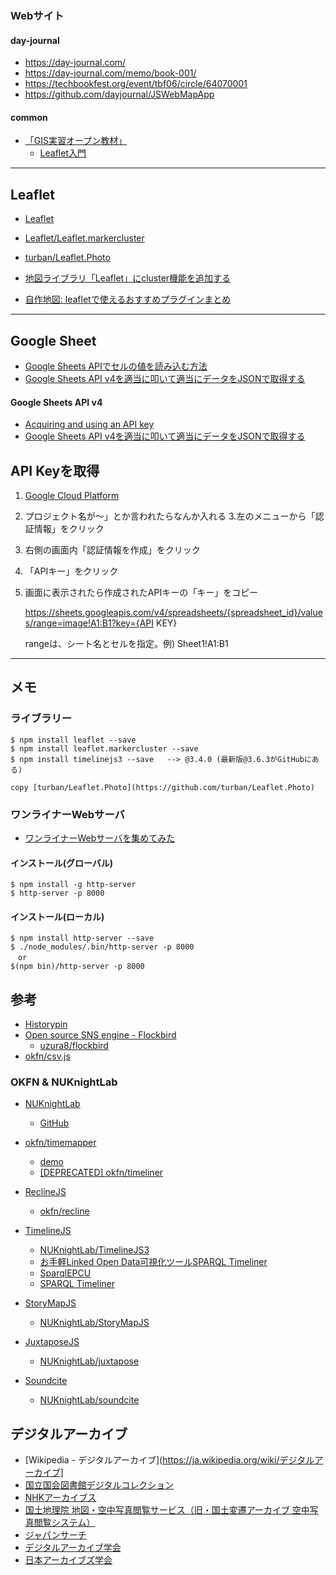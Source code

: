 ### Webサイト

#### day-journal
* <https://day-journal.com/>
* <https://day-journal.com/memo/book-001/>
* <https://techbookfest.org/event/tbf06/circle/64070001>
* <https://github.com/dayjournal/JSWebMapApp>

#### common

* [「GIS実習オープン教材」](https://gis-oer.github.io/gitbook/book/)
    - [Leaflet入門](https://gis-oer.github.io/gitbook/book/materials/web_gis/Leaflet/Leaflet.html)

----

Leaflet
----
* [Leaflet](https://leafletjs.com/)

* [Leaflet/Leaflet.markercluster](https://github.com/Leaflet/Leaflet.markercluster)
* [turban/Leaflet.Photo](https://github.com/turban/Leaflet.Photo)

* [地図ライブラリ「Leaflet」にcluster機能を追加する](https://qiita.com/mitch0807/items/52698a561d4255578657)
* [自作地図: leafletで使えるおすすめプラグインまとめ](https://qiita.com/pokohide/items/6329f1f92253ced23599)

----

Google Sheet
----
* [Google Sheets APIでセルの値を読み込む方法](https://qiita.com/howdy39/items/5473160c93030c386c2d)
* [Google Sheets API v4を適当に叩いて適当にデータをJSONで取得する](http://taiki-t.hatenablog.com/entry/2016/10/14/031124)


#### Google Sheets API v4 
* [Acquiring and using an API key ](https://developers.google.com/sheets/api/guides/authorizing#APIKey)
* [Google Sheets API v4を適当に叩いて適当にデータをJSONで取得する](http://taiki-t.hatenablog.com/entry/2016/10/14/031124)

API Keyを取得
---
1. [Google Cloud Platform](https://console.developers.google.com/apis/credentials)
2. プロジェクト名が〜」とか言われたらなんか入れる
3.左のメニューから「認証情報」をクリック
4. 右側の画面内「認証情報を作成」をクリック
5. 「APIキー」をクリック
6.  画面に表示されたら作成されたAPIキーの「キー」をコピー


    https://sheets.googleapis.com/v4/spreadsheets/{spreadsheet_id}/values/range=image!A1:B1?key={API KEY}

    rangeは、シート名とセルを指定。例) Sheet1!A1:B1

----

メモ
-----

### ライブラリー

    $ npm install leaflet --save
    $ npm install leaflet.markercluster --save
    $ npm install timelinejs3 --save   --> @3.4.0 (最新版@3.6.3がGitHubにある)

    copy [turban/Leaflet.Photo](https://github.com/turban/Leaflet.Photo)

### ワンライナーWebサーバ

* [ワンライナーWebサーバを集めてみた](https://qiita.com/sudahiroshi/items/e74d61d939f18779970d)

#### インストール(グローバル)
    
    $ npm install -g http-server
    $ http-server -p 8000

#### インストール(ローカル)

    $ npm install http-server --save
    $ ./node_modules/.bin/http-server -p 8000
    　or
    $(npm bin)/http-server -p 8000

参考
----
* [Historypin](https://www.historypin.org/en/)
* [Open source SNS engine -  Flockbird](https://demo.flockbird.uzura.work/)
    - [uzura8/flockbird](https://github.com/uzura8/flockbird)
* [okfn/csv.js](https://github.com/okfn/csv.js)

### OKFN & NUKnightLab
* [NUKnightLab](https://knightlab.northwestern.edu/community/)
    - [GitHub](https://github.com/NUKnightLab/)
* [okfn/timemapper](https://github.com/okfn/timemapper)
    - [demo](https://timemapper.okfnlabs.org/)
    - [[DEPRECATED] okfn/timeliner](https://github.com/okfn/timeliner)
* [ReclineJS](http://okfnlabs.org/recline/)
    - [okfn/recline](https://github.com/okfn/recline)
* [TimelineJS](https://timeline.knightlab.com/)
    - [NUKnightLab/TimelineJS3](https://github.com/NUKnightLab/TimelineJS3)
    - [お手軽Linked Open Data可視化ツールSPARQL Timeliner ](https://www.slideshare.net/uedayou/linked-open-datasparql-timeliner)
    - [SparqlEPCU](http://lodcu6.isc.chubu.ac.jp/SparqlEPCU/)
    - [SPARQL Timeliner](http://uedayou.net/SPARQLTimeliner/)

* [StoryMapJS](https://storymap.knightlab.com/)
    - [NUKnightLab/StoryMapJS](https://github.com/NUKnightLab/StoryMapJS)
* [JuxtaposeJS](https://juxtapose.knightlab.com/)
    - [NUKnightLab/juxtapose](https://github.com/NUKnightLab/juxtapose)
* [Soundcite](http://soundcite.knightlab.com/)
    - [NUKnightLab/soundcite](https://github.com/NUKnightLab/soundcite)
    
    
デジタルアーカイブ
---
* [Wikipedia - デジタルアーカイブ](https://ja.wikipedia.org/wiki/デジタルアーカイブ]
* [国立国会図書館デジタルコレクション](http://dl.ndl.go.jp/)
* [NHKアーカイブス](https://www.nhk.or.jp/archives/index.html)
* [国土地理院 地図・空中写真閲覧サービス（旧・国土変遷アーカイブ 空中写真閲覧システム）](http://mapps.gsi.go.jp/maplibSearch.do)
* [ジャパンサーチ](https://jpsearch.go.jp/)
* [デジタルアーカイブ学会](http://digitalarchivejapan.org/)
* [日本アーカイブズ学会](http://www.jsas.info/)
